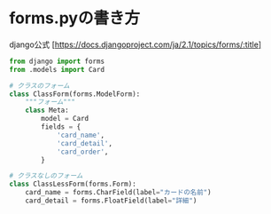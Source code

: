 # forms.pyの書き方
django公式
[https://docs.djangoproject.com/ja/2.1/topics/forms/:title]



```python
from django import forms
from .models import Card

# クラスのフォーム
class ClassForm(forms.ModelForm):
    """フォーム"""
    class Meta:
        model = Card
        fields = {
            'card_name',
            'card_detail',
            'card_order',
        }

# クラスなしのフォーム
class ClassLessForm(forms.Form):
    card_name = forms.CharField(label="カードの名前")
    card_detail = forms.FloatField(label="詳細")

```
